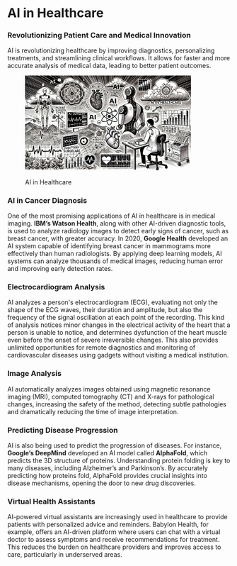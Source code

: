 # AI in Healthcare

### Revolutionizing Patient Care and Medical Innovation

AI is revolutionizing healthcare by improving diagnostics, personalizing treatments, and streamlining clinical workflows. It allows for faster and more accurate analysis of medical data, leading to better patient outcomes.

<div align="left">

<figure><img src="../../.gitbook/assets/image (37).png" alt="" width="375"><figcaption><p>AI in Healthcare</p></figcaption></figure>

</div>

### AI in Cancer Diagnosis

One of the most promising applications of AI in healthcare is in medical imaging. **IBM’s Watson Health**, along with other AI-driven diagnostic tools, is used to analyze radiology images to detect early signs of cancer, such as breast cancer, with greater accuracy. In 2020, **Google Health** developed an AI system capable of identifying breast cancer in mammograms more effectively than human radiologists. By applying deep learning models, AI systems can analyze thousands of medical images, reducing human error and improving early detection rates.

### Electrocardiogram Analysis

AI analyzes a person's electrocardiogram (ECG), evaluating not only the shape of the ECG waves, their duration and amplitude, but also the frequency of the signal oscillation at each point of the recording. This kind of analysis notices minor changes in the electrical activity of the heart that a person is unable to notice, and determines dysfunction of the heart muscle even before the onset of severe irreversible changes. This also provides unlimited opportunities for remote diagnostics and monitoring of cardiovascular diseases using gadgets without visiting a medical institution.

### Image Analysis

AI automatically analyzes images obtained using magnetic resonance imaging (MRI), computed tomography (CT) and X-rays for pathological changes, increasing the safety of the method, detecting subtle pathologies and dramatically reducing the time of image interpretation.

### Predicting Disease Progression

AI is also being used to predict the progression of diseases. For instance, **Google’s DeepMind** developed an AI model called **AlphaFold**, which predicts the 3D structure of proteins. Understanding protein folding is key to many diseases, including Alzheimer’s and Parkinson’s. By accurately predicting how proteins fold, AlphaFold provides crucial insights into disease mechanisms, opening the door to new drug discoveries.

### Virtual Health Assistants

AI-powered virtual assistants are increasingly used in healthcare to provide patients with personalized advice and reminders. Babylon Health, for example, offers an AI-driven platform where users can chat with a virtual doctor to assess symptoms and receive recommendations for treatment. This reduces the burden on healthcare providers and improves access to care, particularly in underserved areas.
